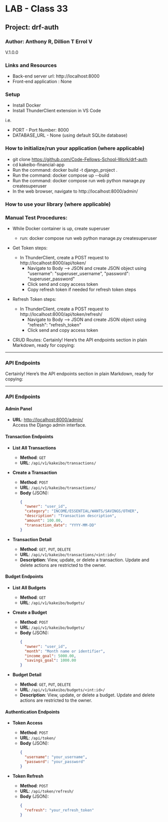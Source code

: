 # LAB - Class 33

## Project: drf-auth

### Author: Anthony R, Dillion T Errol V
V.1.0.0

### Links and Resources
- Back-end server url: http://localhost:8000
- Front-end application : None

### Setup
- Install Docker
- Install ThunderClient extension in VS Code

i.e.

- PORT - Port Number: 8000
- DATABASE_URL - None (using default SQLite database)

### How to initialize/run your application (where applicable)

- git clone https://github.com/Code-Fellows-School-Work/drf-auth
- cd kakeibo-financial-app
- Run the command: docker build -t django_project .
- Run the command: docker compose up --build
- Run the command: docker compose run web python manage.py createsuperuser
- In the web browser, navigate to http://localhost:8000/admin/

### How to use your library (where applicable)

### Manual Test Procedures:

- While Docker container is up, create superuser
    - run: docker compose run web python manage.py createsuperuser
- Get Token steps:
    - In ThunderClient, create a POST request to http://localhost:8000/api/token/ 
        - Navigate to Body --> JSON and create JSON object using "username": "superuser_username", "password": "superuser_password" 
        - Click send and copy access token
        - Copy refresh token if needed for refresh token steps
- Refresh Token steps:
    - In ThunderClient, create a POST request to http://localhost:8000/api/token/refresh/ 
        - Navigate to Body --> JSON and create JSON object using "refresh": "refresh_token" 
        - Click send and copy access token

- CRUD Routes:
    Certainly! Here’s the API endpoints section in plain Markdown, ready for copying:

---

### API Endpoints

Certainly! Here’s the API endpoints section in plain Markdown, ready for copying:

---

### API Endpoints

#### Admin Panel
- **URL**: [http://localhost:8000/admin/](http://localhost:8000/admin/)  
  Access the Django admin interface.

#### Transaction Endpoints
- **List All Transactions**
  - **Method**: `GET`
  - **URL**: `/api/v1/kakeibo/transactions/`

- **Create a Transaction**
  - **Method**: `POST`
  - **URL**: `/api/v1/kakeibo/transactions/`
  - **Body** (JSON):
    ```json
    {
      "owner": "user_id",
      "category": "INCOME/ESSENTIAL/WANTS/SAVINGS/OTHER",
      "description": "Transaction description",
      "amount": 100.00,
      "transaction_date": "YYYY-MM-DD"
    }
    ```

- **Transaction Detail**
  - **Method**: `GET`, `PUT`, `DELETE`
  - **URL**: `/api/v1/kakeibo/transactions/<int:id>/`
  - **Description**: View, update, or delete a transaction. Update and delete actions are restricted to the owner.

#### Budget Endpoints
- **List All Budgets**
  - **Method**: `GET`
  - **URL**: `/api/v1/kakeibo/budgets/`

- **Create a Budget**
  - **Method**: `POST`
  - **URL**: `/api/v1/kakeibo/budgets/`
  - **Body** (JSON):
    ```json
    {
      "owner": "user_id",
      "month": "Month name or identifier",
      "income_goal": 5000.00,
      "savings_goal": 1000.00
    }
    ```

- **Budget Detail**
  - **Method**: `GET`, `PUT`, `DELETE`
  - **URL**: `/api/v1/kakeibo/budgets/<int:id>/`
  - **Description**: View, update, or delete a budget. Update and delete actions are restricted to the owner.

#### Authentication Endpoints
- **Token Access**
  - **Method**: `POST`
  - **URL**: `/api/token/`
  - **Body** (JSON):
    ```json
    {
      "username": "your_username",
      "password": "your_password"
    }
    ```

- **Token Refresh**
  - **Method**: `POST`
  - **URL**: `/api/token/refresh/`
  - **Body** (JSON):
    ```json
    {
      "refresh": "your_refresh_token"
    }
    ```
